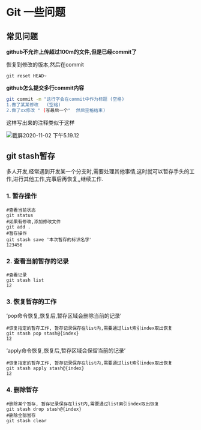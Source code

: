 # Git 一些问题





## 常见问题

**github不允许上传超过100m的文件,但是已经commit了**

恢复到修改的版本,然后在commit

```ba
git reset HEAD~
```

**github怎么提交多行commit内容**

```bash
git commit -m "这行字会在commit中作为标题 (空格)
1.做了某某修改   (空格)
2.做了xx修改 " (写最后一个"  然后空格结束)
```

这样写出来的注释类似于这样

![截屏2020-11-02 下午5.19.12](https://pic.4sus2.com/uPic/16043087554493vBRze.png)

## git stash暂存

多人开发,经常遇到开发某一个分支时,需要处理其他事情,这时就可以暂存手头的工作,进行其他工作,完事后再恢复,,继续工作.

### 1. 暂存操作

```
#查看当前状态
git status 
#如果有修改,添加修改文件
git add .
#暂存操作
git stash save '本次暂存的标识名字'
123456
```

### 2. 查看当前暂存的记录

```
#查看记录
git stash list
12
```

### 3. 恢复暂存的工作

‘pop命令恢复,恢复后,暂存区域会删除当前的记录’

```
#恢复指定的暂存工作, 暂存记录保存在list内,需要通过list索引index取出恢复
git stash pop stash@{index}
12
```

‘apply命令恢复,恢复后,暂存区域会保留当前的记录’

```
#恢复指定的暂存工作, 暂存记录保存在list内,需要通过list索引index取出恢复
git stash apply stash@{index}
12
```

### 4. 删除暂存

```
#删除某个暂存, 暂存记录保存在list内,需要通过list索引index取出恢复
git stash drop stash@{index}
#删除全部暂存
git stash clear
```